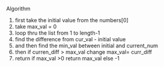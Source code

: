 Algorithm
1. first take the initial value from the numbers[0]
2. take max_val = 0
3. loop thru the list from 1 to length-1
4. find the difference from cur_val - initial value
5. and then find the min_val between initial and current_num
6. then if curren_diff > max_val change max_val= curr_diff
7. return if max_val >0 return max_val else -1